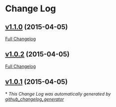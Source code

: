# Change Log

## [v1.1.0](https://github.com/fgribreau/url-is-private/tree/v1.1.0) (2015-04-05)

[Full Changelog](https://github.com/fgribreau/url-is-private/compare/v1.0.2...v1.1.0)

## [v1.0.2](https://github.com/fgribreau/url-is-private/tree/v1.0.2) (2015-04-05)

[Full Changelog](https://github.com/fgribreau/url-is-private/compare/v1.0.1...v1.0.2)

## [v1.0.1](https://github.com/fgribreau/url-is-private/tree/v1.0.1) (2015-04-05)



\* *This Change Log was automatically generated by [github_changelog_generator](https://github.com/skywinder/Github-Changelog-Generator)*
